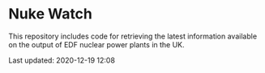 # Nuke Watch

This repository includes code for retrieving the latest information available on the output of EDF nuclear power plants in the UK.

Last updated: 2020-12-19 12:08
